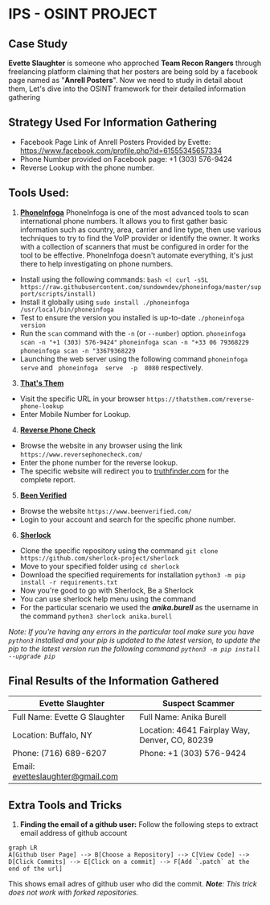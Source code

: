 

# IPS - OSINT PROJECT 

## Case Study
**Evette Slaughter** is someone who approched **Team Recon Rangers** through freelancing platform claiming that her posters are being sold by a facebook page named as "**Anrell Posters**". Now we need to study in detail about them, Let's dive into the OSINT framework for their detailed information gathering

## Strategy Used For Information Gathering
- Facebook Page Link of Anrell Posters Provided by Evette: https://www.facebook.com/profile.php?id=61555345657334
- Phone Number provided on Facebook page: +1 (303) 576-9424
- Reverse Lookup with the phone number.

## Tools Used:
1. **[PhoneInfoga](https://github.com/sundowndev/phoneinfoga/)**
PhoneInfoga is one of the most advanced tools to scan international phone numbers. It allows you to first gather basic information such as country, area, carrier and line type, then use various techniques to try to find the VoIP provider or identify the owner. It works with a collection of scanners that must be configured in order for the tool to be effective. PhoneInfoga doesn't automate everything, it's just there to help investigating on phone numbers.
- Install using the following commands: `bash <( curl -sSL https://raw.githubusercontent.com/sundowndev/phoneinfoga/master/support/scripts/install)`
- Install it globally using `sudo install ./phoneinfoga /usr/local/bin/phoneinfoga` 
- Test to ensure the version you installed is up-to-date `./phoneinfoga version`
- Run the  `scan`  command with the  `-n`  (or  `--number`) option.
`phoneinfoga scan -n "+1 (303) 576-9424"`
`phoneinfoga scan -n "+33 06 79368229`
`phoneinfoga scan -n "33679368229`
- Launching the web server using the following command `phoneinfoga serve` and `
phoneinfoga  serve  -p  8080` respectively.



3. [**That's Them**](https://thatsthem.com/)
- Visit the specific URL in your browser `https://thatsthem.com/reverse-phone-lookup`
- Enter Mobile Number for Lookup.

4. **[Reverse Phone Check](https://www.reversephonecheck.com/)** 
- Browse the website in any browser using the link `https://www.reversephonecheck.com/`
- Enter the phone number for the reverse lookup.
- The specific website will redirect you to [truthfinder.com](https://truthfinder.com/) for the complete report.

5. [**Been Verified**](https://www.beenverified.com/)
- Browse the website `https://www.beenverified.com/`
- Login to your account and search for the specific phone number.


6. **[Sherlock](https://github.com/msaaadd/OSINT-CaseStudy/tree/main/sherlock-master)**
 - Clone the specific repository using the command `git clone https://github.com/sherlock-project/sherlock`
 - Move to your specified folder  using `cd sherlock`
 - Download the specified requirements for installation `python3 -m pip install -r requirements.txt`
 - Now you're good to go with Sherlock, Be a Sherlock
 - You can use sherlock help menu using the command 
 - For the particular scenario we used the ***anika.burell*** as the username in the command `python3 sherlock anika.burell`

*Note: If you're having any errors in the particular tool make sure you have `python3` installed and your pip is updated to the latest version, to update the pip to the latest version run the following command `python3 -m pip install --upgrade pip`*


    

## Final Results of the Information Gathered

|Evette Slaughter| Suspect Scammer |
|--|--|
|Full Name: Evette G Slaughter | Full Name: Anika Burell
|Location: Buffalo, NY|Location: 4641 Fairplay Way, Denver, CO, 80239 |
|Phone: (716) 689-6207|Phone: +1 (303) 576-9424|
|Email: evetteslaughter@gmail.com|  |




## Extra Tools and Tricks
1. **Finding the email of a github user:** 
Follow the following steps to extract email address of github account
```mermaid
graph LR
A[Github User Page] --> B[Choose a Repository] --> C[View Code] --> D[Click Commits] --> E[Click on a commit] --> F[Add `.patch` at the end of the url]
```
This shows email adres of github user who did the commit. 
***Note**: This trick does not work with forked repositories.*
